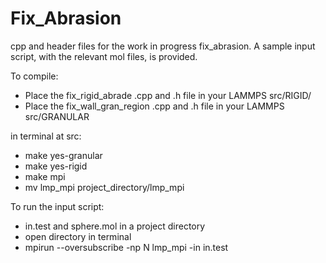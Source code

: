 # Fix_Abrasion

cpp and header files for the work in progress fix_abrasion. A sample input script, with the relevant mol files, is provided. 

To compile:

- Place the fix_rigid_abrade .cpp and .h file in your LAMMPS src/RIGID/
- Place the fix_wall_gran_region .cpp and .h file in your LAMMPS src/GRANULAR

in terminal at src:

- make yes-granular
- make yes-rigid
- make mpi
- mv lmp_mpi project_directory/lmp_mpi

To run the input script:
- in.test and sphere.mol in a project directory
- open directory in terminal
- mpirun --oversubscribe -np N lmp_mpi -in in.test 

